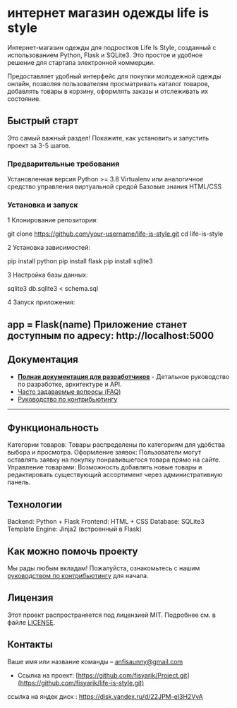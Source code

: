 
# интернет магазин одежды life is style

Интернет-магазин одежды для подростков Life Is Style, созданный с использованием Python, Flask и SQLite3. Это простое и удобное решение для стартапа электронной коммерции.

Предоставляет удобный интерфейс для покупки молодежной одежды онлайн, позволяя пользователям просматривать каталог товаров, добавлять товары в корзину, оформлять заказы и отслеживать их состояние.

## Быстрый старт

Это самый важный раздел! Покажите, как установить и запустить проект за 3-5 шагов.

### Предварительные требования

Установленная версия Python >= 3.8
Virtualenv или аналогичное средство управления виртуальной средой
Базовые знания HTML/CSS

### Установка и запуск

1 Клонирование репозитория:

git clone https://github.com/your-username/life-is-style.git
cd life-is-style

2 Установка зависимостей:

pip install python
pip install flask
pip install sqlite3

3 Настройка базы данных:

sqlite3 db.sqlite3 < schema.sql

4 Запуск приложения:

app = Flask(__name__)
Приложение станет доступным по адресу: http://localhost:5000
---

## Документация

*   **[Полная документация для разработчиков](./docs/README.md)** - Детальное руководство по разработке, архитектуре и API.
*   [Часто задаваемые вопросы (FAQ)](./docs/FAQ.md)
*   [Руководство по контрибьютингу](./docs/CONTRIBUTING.md)

---

## Функциональность

Категории товаров: Товары распределены по категориям для удобства выбора и просмотра.
Оформление заявок: Пользователи могут оставлять заявку на покупку понравившегося товара прямо на сайте.
Управление товарами: Возможность добавлять новые товары и редактировать существующий ассортимент через административную панель.

## Технологии

Backend: Python + Flask
Frontend: HTML + CSS 
Database: SQLite3
Template Engine: Jinja2 (встроенный в Flask)

##  Как можно помочь проекту

Мы рады любым вкладам! Пожалуйста, ознакомьтесь с нашим [руководством по контрибьютингу](./docs/CONTRIBUTING.md) для начала.


##  Лицензия

Этот проект распространяется под лицензией MIT. Подробнее см. в файле [LICENSE](LICENSE).


##  Контакты

Ваше имя или название команды – [anfisaunny@gmail.com](mailto:anfisaunny@gmail.com)
* Ссылка на проект: [https://github.com/fisyarik/Project.git](https://github.com/fisyarik/life-is-style.git)


ссылка на яндек диск : https://disk.yandex.ru/d/22JPM-eI3H2VvA